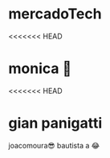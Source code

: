 # mercadoTech
<<<<<<< HEAD


monica :tiger2:
=======
<<<<<<< HEAD

gian panigatti 
=======
joacomoura:sunglasses: 
bautista a :joy:

